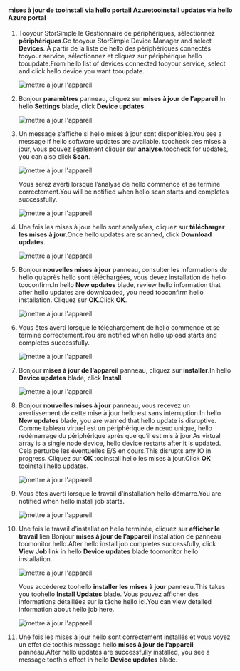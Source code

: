 <!--author=alkohli last changed: 01/18/17 -->

#### <a name="tooinstall-updates-via-hello-azure-portal"></a><span data-ttu-id="5e503-101">mises à jour de tooinstall via hello portail Azure</span><span class="sxs-lookup"><span data-stu-id="5e503-101">tooinstall updates via hello Azure portal</span></span>

1. <span data-ttu-id="5e503-102">Tooyour StorSimple le Gestionnaire de périphériques, sélectionnez **périphériques**.</span><span class="sxs-lookup"><span data-stu-id="5e503-102">Go tooyour StorSimple Device Manager and select **Devices**.</span></span> <span data-ttu-id="5e503-103">À partir de la liste de hello des périphériques connectés tooyour service, sélectionnez et cliquez sur périphérique hello tooupdate.</span><span class="sxs-lookup"><span data-stu-id="5e503-103">From hello list of devices connected tooyour service, select and click hello device you want tooupdate.</span></span> 

    ![mettre à jour l'appareil](../includes/media/storsimple-virtual-array-install-update-via-portal-04/azupdate1m.png) 

2. <span data-ttu-id="5e503-105">Bonjour **paramètres** panneau, cliquez sur **mises à jour de l’appareil**.</span><span class="sxs-lookup"><span data-stu-id="5e503-105">In hello **Settings** blade, click **Device updates**.</span></span> 

    ![mettre à jour l'appareil](../includes/media/storsimple-virtual-array-install-update-via-portal-04/azupdate2m.png)  

3. <span data-ttu-id="5e503-107">Un message s’affiche si hello mises à jour sont disponibles.</span><span class="sxs-lookup"><span data-stu-id="5e503-107">You see a message if hello software updates are available.</span></span> <span data-ttu-id="5e503-108">toocheck des mises à jour, vous pouvez également cliquer sur **analyse**.</span><span class="sxs-lookup"><span data-stu-id="5e503-108">toocheck for updates, you can also click **Scan**.</span></span>

    ![mettre à jour l'appareil](../includes/media/storsimple-virtual-array-install-update-via-portal-04/azupdate3m1.png)

    <span data-ttu-id="5e503-110">Vous serez averti lorsque l’analyse de hello commence et se termine correctement.</span><span class="sxs-lookup"><span data-stu-id="5e503-110">You will be notified when hello scan starts and completes successfully.</span></span>

    ![mettre à jour l'appareil](../includes/media/storsimple-virtual-array-install-update-via-portal-04/azupdate5m.png)

4. <span data-ttu-id="5e503-112">Une fois les mises à jour hello sont analysées, cliquez sur **télécharger les mises à jour**.</span><span class="sxs-lookup"><span data-stu-id="5e503-112">Once hello updates are scanned, click **Download updates**.</span></span> 

    ![mettre à jour l'appareil](../includes/media/storsimple-virtual-array-install-update-via-portal-04/azupdate6m.png)

5. <span data-ttu-id="5e503-114">Bonjour **nouvelles mises à jour** panneau, consulter les informations de hello qu’après hello sont téléchargées, vous devez installation de hello tooconfirm.</span><span class="sxs-lookup"><span data-stu-id="5e503-114">In hello **New updates** blade, review hello information that after hello updates are downloaded, you need tooconfirm hello installation.</span></span> <span data-ttu-id="5e503-115">Cliquez sur **OK**.</span><span class="sxs-lookup"><span data-stu-id="5e503-115">Click **OK**.</span></span>

    ![mettre à jour l'appareil](../includes/media/storsimple-virtual-array-install-update-via-portal-04/azupdate7m.png)

6. <span data-ttu-id="5e503-117">Vous êtes averti lorsque le téléchargement de hello commence et se termine correctement.</span><span class="sxs-lookup"><span data-stu-id="5e503-117">You are notified when hello upload starts and completes successfully.</span></span>

     ![mettre à jour l'appareil](../includes/media/storsimple-virtual-array-install-update-via-portal-04/azupdate8m.png)

5. <span data-ttu-id="5e503-119">Bonjour **mises à jour de l’appareil** panneau, cliquez sur **installer**.</span><span class="sxs-lookup"><span data-stu-id="5e503-119">In hello **Device updates** blade, click **Install**.</span></span>

     ![mettre à jour l'appareil](../includes/media/storsimple-virtual-array-install-update-via-portal-04/azupdate11m1.png)   

6. <span data-ttu-id="5e503-121">Bonjour **nouvelles mises à jour** panneau, vous recevez un avertissement de cette mise à jour hello est sans interruption.</span><span class="sxs-lookup"><span data-stu-id="5e503-121">In hello **New updates** blade, you are warned that hello update is disruptive.</span></span> <span data-ttu-id="5e503-122">Comme tableau virtuel est un périphérique de nœud unique, hello redémarrage du périphérique après que qu’il est mis à jour.</span><span class="sxs-lookup"><span data-stu-id="5e503-122">As virtual array is a single node device, hello device restarts after it is updated.</span></span> <span data-ttu-id="5e503-123">Cela perturbe les éventuelles E/S en cours.</span><span class="sxs-lookup"><span data-stu-id="5e503-123">This disrupts any IO in progress.</span></span> <span data-ttu-id="5e503-124">Cliquez sur **OK** tooinstall hello les mises à jour.</span><span class="sxs-lookup"><span data-stu-id="5e503-124">Click **OK** tooinstall hello updates.</span></span> 

    ![mettre à jour l'appareil](../includes/media/storsimple-virtual-array-install-update-via-portal-04/azupdate12m.png) 

7. <span data-ttu-id="5e503-126">Vous êtes averti lorsque le travail d’installation hello démarre.</span><span class="sxs-lookup"><span data-stu-id="5e503-126">You are notified when hello install job starts.</span></span> 

    ![mettre à jour l'appareil](../includes/media/storsimple-virtual-array-install-update-via-portal-04/azupdate13m.png)

8.  <span data-ttu-id="5e503-128">Une fois le travail d’installation hello terminée, cliquez sur **afficher le travail** lien Bonjour **mises à jour de l’appareil** installation de panneau toomonitor hello.</span><span class="sxs-lookup"><span data-stu-id="5e503-128">After hello install job completes successfully, click **View Job** link in hello **Device updates** blade toomonitor hello installation.</span></span> 

    ![mettre à jour l'appareil](../includes/media/storsimple-virtual-array-install-update-via-portal-04/azupdate15m1.png)

    <span data-ttu-id="5e503-130">Vous accéderez toohello **installer les mises à jour** panneau.</span><span class="sxs-lookup"><span data-stu-id="5e503-130">This takes you toohello **Install Updates** blade.</span></span> <span data-ttu-id="5e503-131">Vous pouvez afficher des informations détaillées sur la tâche hello ici.</span><span class="sxs-lookup"><span data-stu-id="5e503-131">You can view detailed information about hello job here.</span></span>

    ![mettre à jour l'appareil](../includes/media/storsimple-virtual-array-install-update-via-portal-04/azupdate16m1.png)

9. <span data-ttu-id="5e503-133">Une fois les mises à jour hello sont correctement installés et vous voyez un effet de toothis message hello **mises à jour de l’appareil** panneau.</span><span class="sxs-lookup"><span data-stu-id="5e503-133">After hello updates are successfully installed, you see a message toothis effect in hello **Device updates** blade.</span></span> 
